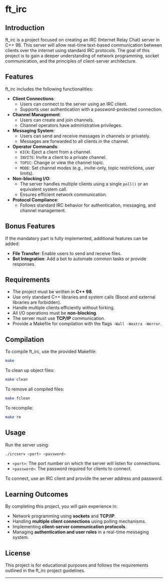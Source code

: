 # ft_irc

## Introduction
ft_irc is a project focused on creating an IRC (Internet Relay Chat) server in C++ 98. This server will allow real-time text-based communication between clients over the internet using standard IRC protocols. The goal of this project is to gain a deeper understanding of network programming, socket communication, and the principles of client-server architecture.

## Features
ft_irc includes the following functionalities:
- **Client Connections**:
  - Users can connect to the server using an IRC client.
  - Supports user authentication with a password-protected connection.
- **Channel Management**:
  - Users can create and join channels.
  - Channel operators have administrative privileges.
- **Messaging System**:
  - Users can send and receive messages in channels or privately.
  - Messages are forwarded to all clients in the channel.
- **Operator Commands**:
  - `KICK`: Eject a client from a channel.
  - `INVITE`: Invite a client to a private channel.
  - `TOPIC`: Change or view the channel topic.
  - `MODE`: Set channel modes (e.g., invite-only, topic restrictions, user limits).
- **Non-blocking I/O**:
  - The server handles multiple clients using a single `poll()` or an equivalent system call.
  - Ensures efficient network communication.
- **Protocol Compliance**:
  - Follows standard IRC behavior for authentication, messaging, and channel management.

## Bonus Features
If the mandatory part is fully implemented, additional features can be added:
- **File Transfer**: Enable users to send and receive files.
- **Bot Integration**: Add a bot to automate common tasks or provide responses.

## Requirements
- The project must be written in **C++ 98**.
- Use only standard C++ libraries and system calls (Boost and external libraries are forbidden).
- Handle multiple clients efficiently without forking.
- All I/O operations must be **non-blocking**.
- The server must use **TCP/IP** communication.
- Provide a Makefile for compilation with the flags `-Wall -Wextra -Werror`.

## Compilation
To compile ft_irc, use the provided Makefile:
```sh
make
```
To clean up object files:
```sh
make clean
```
To remove all compiled files:
```sh
make fclean
```
To recompile:
```sh
make re
```

## Usage
Run the server using:
```sh
./ircserv <port> <password>
```
- `<port>`: The port number on which the server will listen for connections.
- `<password>`: The password required for clients to connect.

To connect, use an IRC client and provide the server address and password.

## Learning Outcomes
By completing this project, you will gain experience in:
- Network programming using **sockets** and **TCP/IP**.
- Handling **multiple client connections** using polling mechanisms.
- Implementing **client-server communication protocols**.
- Managing **authentication and user roles** in a real-time messaging system.

## License
This project is for educational purposes and follows the requirements outlined in the ft_irc project guidelines.

---



